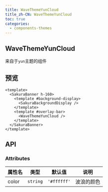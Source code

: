 ```yaml
---
title: WaveThemeYunCloud
title_zh-CN: WaveThemeYunCloud
toc: true
categories:
  - components-themes
---
```


## WaveThemeYunCloud

来自于`yun`主题的组件

## 预览

<WaveThemeYunCloudPG />

```vue
<template>
  <SakuraBanner h-160>
    <template #background-display>
      <SakuraBackgroundDisplay />
    </template>
    <template #overlay-bar>
      <WaveThemeYunCloud />
    </template>
  </SakuraBanner>
</template>
```

## API

### Attributes

| 属性名 | 类型 | 默认值 | 说明 |
| ---- | ---- | ---- | ---- |
| color | `string` | `'#ffffff'` | 波浪的颜色 |
